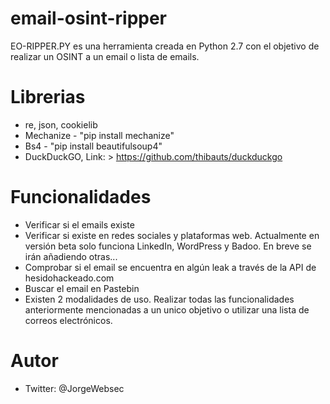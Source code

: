 # email-osint-ripper

EO-RIPPER.PY es una herramienta creada en Python 2.7 con el objetivo de realizar un OSINT a un email o lista de emails.

# Librerias

+ re, json, cookielib
+ Mechanize - "pip install mechanize"
+ Bs4 - "pip install beautifulsoup4"
+ DuckDuckGO, Link: > https://github.com/thibauts/duckduckgo

# Funcionalidades

+ Verificar si el emails existe
+ Verificar si existe en redes sociales y plataformas web. Actualmente en versión beta solo funciona LinkedIn, WordPress y Badoo. En breve se irán añadiendo otras...
+ Comprobar si el email se encuentra en algún leak a través de la API de hesidohackeado.com
+ Buscar el email en Pastebin
+ Existen 2 modalidades de uso. Realizar todas las funcionalidades anteriormente mencionadas a un unico objetivo o utilizar una lista de correos electrónicos.

# Autor
+ Twitter: @JorgeWebsec
